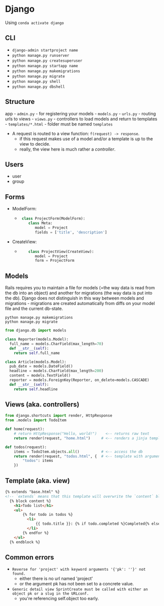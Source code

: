 # Django

Using `conda activate django`

## CLI
- `django-admin startproject name`
- `python manage.py runserver`
- `python manage.py createsuperuser`
- `python manage.py startapp name`
- `python manage.py makemigrations`
- `python manage.py migrate`
- `python manage.py shell`
- `python manage.py dbshell`

## Structure
app
    - `admin.py`
        - for registering your models
    - `models.py`
    - `urls.py`
        - routing urls to views
    - `views.py`
        - controllers to load models and return to templates
    - `templates/*.html`
        - folder must be named `templates`

 - A request is routed to a view function:  `f(request) -> response`.
   - if this request makes use of a model and/or a template is up to the view to decide.
   - really, the view here is much rather a *controller*.



## Users

 - user
 - group

## Forms

 - ModelForm:
   - ```python
      class ProjectForm(ModelForm):
         class Meta:
            model = Project
            fields = ['title', 'description']
      ```
 - CreateView:
   - ```python
         class ProjectView(CreateView):
            model = Project
            form = ProjectForm
      ```

## Models
Rails requires you to maintain a file for models (=the way data is read from the db into an object) and another for migrations (the way data is put into the db).
Django does not distinguish in this way between models and migrations - migrations are created automatically from diffs on your model file and the current db-state.

```shell
python manage.py makemigrations
python manage.py migrate
```

```python
from django.db import models 

class Reporter(models.Model):
  full_name = models.CharField(max_length=70) 
  def __str__(self):
    return self.full_name

class Article(models.Model):
  pub_date = models.DateField()
  headline = models.CharField(max_length=200)
  content = models.TextField()
  reporter = models.ForeignKey(Reporter, on_delete=models.CASCADE)
  def __str__(self): 
    return self.headline
```

## Views (aka. controllers)

```python
from django.shortcuts import render, HttpResponse
from .models import TodoItem

def home(request):
    # return HttpResponse("Hello, world!")    <-- returns raw text
    return render(request, "home.html")     # <-- renders a jinja template

def todos(request):
    items = TodoItem.objects.all()          # <-- access the db
    return render(request, "todos.html", {  # <-- template with arguments
        "todos": items
    })
```

## Template (aka. view)

```html
{% extends "base.html" %} 
<!-- `extends` means that this template will overwrite the `content` block in `base.html` -->
  {% block content %}
    <h1>Todo list</h1>
    <ul>
        {% for todo in todos %}
          <li>
              {{ todo.title }}: {% if todo.completed %}Completed{% else %}Not completed{% endif %}
          </li>
        {% endfor %}
    </ul>
  {% endblock %}
```

## Common errors
 - `Reverse for 'project' with keyword arguments '{'pk': ''}' not found.`
   - either there is no url named 'project'
   - or the argument pk has not been set to a concrete value.
 - `Generic detail view SprintCreate must be called with either an object pk or a slug in the URLconf.`
   - you're referencing self.object too early.
